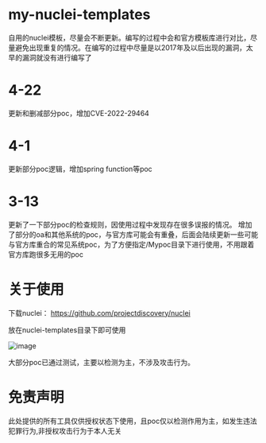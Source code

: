 # my-nuclei-templates
自用的nuclei模板，尽量会不断更新。编写的过程中会和官方模板库进行对比，尽量避免出现重复的情况。在编写的过程中尽量是以2017年及以后出现的漏洞，太早的漏洞就没有进行编写了

# 4-22
更新和删减部分poc，增加CVE-2022-29464

# 4-1
更新部分poc逻辑，增加spring function等poc

# 3-13
更新了一下部分poc的检查规则，因使用过程中发现存在很多误报的情况。
增加了部分的oa和其他系统的poc，与官方库可能会有重叠，后面会陆续更新一些可能与官方库重合的常见系统poc，为了方便指定/Mypoc目录下进行使用，不用跟着官方库跑很多无用的poc

# 关于使用
下载nuclei：
https://github.com/projectdiscovery/nuclei

放在nuclei-templates目录下即可使用

![image](https://user-images.githubusercontent.com/48739932/150737828-e759d340-788c-4311-80e4-39aa2a1cb385.png)


大部分poc已通过测试，主要以检测为主，不涉及攻击行为。

# 免责声明

此处提供的所有工具仅供授权状态下使用，且poc仅以检测作用为主，如发生违法犯罪行为,非授权攻击行为于本人无关


